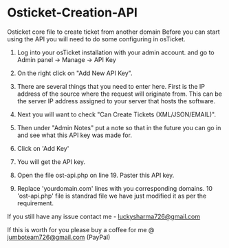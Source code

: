 # Osticket-Creation-API
Osticket core file to create ticket from another domain
Before you can start using the API you will need to do some configuring in osTicket.  

1. Log into your osTicket installation with your admin account. and go to Admin panel -> Manage -> API Key
2. On the right click on "Add New API Key".
3. There are several things that you need to enter here.  First is the IP address of the source where the request will originate from. 
   This can be the server IP address assigned to your server that hosts the software. 
4. Next you will want to check "Can Create Tickets (XML/JSON/EMAIL)".  
5. Then under "Admin Notes" put a note so that in the future you can go in and see what this API key was made for.  
6. Click on 'Add Key'
7. You will get the API key.


8. Open the file ost-api.php on line 19. Paster this API key.
9. Replace 'yourdomain.com' lines with you corresponding domains.
10 'ost-api.php' file is standrad file we have just modified it as per the requirement.
 
If you still have any issue contact me - luckysharma726@gmail.com
	

If this is worth for you please buy a coffee for me @ jumboteam726@gmail.com (PayPal)



